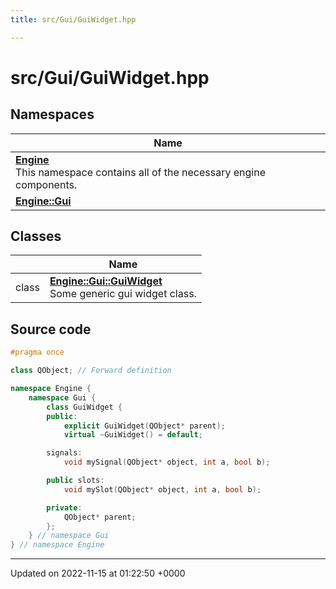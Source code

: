 ```yaml
---
title: src/Gui/GuiWidget.hpp

---
```


# src/Gui/GuiWidget.hpp



## Namespaces

| Name           |
| -------------- |
| **[Engine](/namespaces/namespaceEngine.md)** <br>This namespace contains all of the necessary engine components.  |
| **[Engine::Gui](/namespaces/namespaceEngine_1_1Gui.md)**  |

## Classes

|                | Name           |
| -------------- | -------------- |
| class | **[Engine::Gui::GuiWidget](/classes/classEngine_1_1Gui_1_1GuiWidget.md)** <br>Some generic gui widget class.  |




## Source code

```cpp
#pragma once

class QObject; // Forward definition

namespace Engine {
    namespace Gui {
        class GuiWidget {
        public:
            explicit GuiWidget(QObject* parent);
            virtual ~GuiWidget() = default;

        signals:
            void mySignal(QObject* object, int a, bool b);

        public slots:
            void mySlot(QObject* object, int a, bool b);

        private:
            QObject* parent;
        };
    } // namespace Gui
} // namespace Engine
```


-------------------------------

Updated on 2022-11-15 at 01:22:50 +0000
